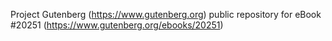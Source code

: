 Project Gutenberg (https://www.gutenberg.org) public repository for eBook #20251 (https://www.gutenberg.org/ebooks/20251)
